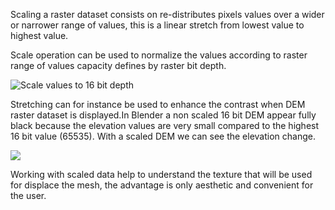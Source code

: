 Scaling a raster dataset consists on re-distributes pixels values over a wider or narrower range of values, this is a linear stretch from lowest value to highest value.

Scale operation can be used to normalize the values according to raster range of values capacity defines by raster bit depth.

![Scale values to 16 bit depth](https://github.com/domlysz/BlenderGIS/raw/master/images/georaster_scale_schema.jpg)

Stretching can for instance be used to enhance the contrast when DEM raster dataset is displayed.In Blender a non scaled 16 bit DEM appear fully black because the elevation values are very small compared to the highest 16 bit value (65535). With a scaled DEM we can see the elevation change.

![](https://github.com/domlysz/BlenderGIS/raw/master/images/georaster_NonScale_vs_Scale.jpeg)

Working with scaled data help to understand the texture that will be used for displace the mesh, the advantage is only aesthetic and convenient for the user.
